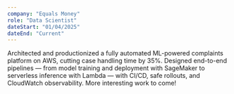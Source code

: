 ```yaml
---
company: "Equals Money"
role: "Data Scientist"
dateStart: "01/04/2025"
dateEnd: "Current"
---
```


Architected and productionized a fully automated ML-powered complaints platform on AWS, cutting case handling time by 35%. Designed end-to-end pipelines — from model training and deployment with SageMaker to serverless inference with Lambda — with CI/CD, safe rollouts, and CloudWatch observability. More interesting work to come!